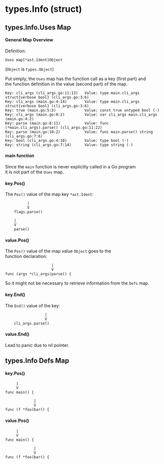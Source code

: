 # types.Info (struct)

## types.Info.Uses Map

#### General Map Overview

Definition:
```
Uses map[*ast.Ident]Object
```
(`Object` is `types.Object`)

Put simply, the `Uses` map has the function call as a key (first part) and \
the function definition in the value (second part) of the map.
```
Key: cli_args (cli_args.go:11:13)	Value: type main.cli_args struct{verbose bool} (cli_args.go:3:6)
Key: cli_args (main.go:4:14)		Value: type main.cli_args struct{verbose bool} (cli_args.go:3:6)
Key: true (main.go:5:3)		        Value: const true untyped bool (-)
Key: cli_args (main.go:8:2)	    	Value: var cli_args main.cli_args (main.go:4:2)
Key: parse (main.go:8:11)		    Value: func (*main.cli_args).parse() (cli_args.go:11:22)
Key: parse (main.go:10:2)		    Value: func main.parse() string (cli_args.go:7:6)
Key: bool (cli_args.go:4:10)		Value: type bool (-)
Key: string	(cli_args.go:7:14)		Value: type string (-)
```

#### main function

Since the `main` function is never explicitly called in a Go program \
it is not part of the `Uses` map.

#### key.Pos()

The `Pos()` value of the map key `*ast.Ident`:

```
          |
          V
    flags.parse()

    |
    V
    parse()
```

#### value.Pos()

The `Pos()` value of the map value `Object` goes to the \
function declaration:
```
                     |
                     V
func (args *cli_args)parse() {
```

So it might not be necessary to retrieve information from the `Defs` map.

#### key.End()

The `End()` value of the key:
```
                  |
                  V
    cli_args.parse()
```

#### value.End()

Lead to panic due to nil pointer.


## types.Info Defs Map

#### key.Pos()

```
     |
     V
func main() {
```

```
             |
             V
func (f *foo)bar() {
```

#### value.Pos()

```
     |
     V
func main() {
```

```
             |
             V
func (f *foo)bar() {
```

